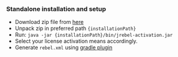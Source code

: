 ### Standalone installation and setup

- Download zip file from [here](https://www.jrebel.com/products/jrebel/download/prev-releases)
- Unpack zip in preferred path `{installationPath}`
- Run: `java -jar {installationPath}/bin/jrebel-activation.jar`
- Select your license activation means accordingly.
- Generate `rebel.xml` using [gradle plugin](./jrebel-gradle-plugin.md)
